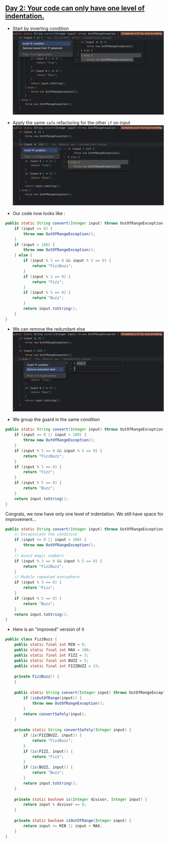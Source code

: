 ## [Day 2: Your code can only have one level of indentation.](https://williamdurand.fr/2013/06/03/object-calisthenics/#1-only-one-level-of-indentation-per-method)
- Start by inverting condition
![Invert if condition](img/invert-if.png)

- Apply the same `safe` refactoring for the other `if` on input
![Invert if condition](img/invert-second-if.png)

- Our code now looks like :

```java
public static String convert(Integer input) throws OutOfRangeException {
    if (input <= 0) {
        throw new OutOfRangeException();
    }
    if (input > 100) {
        throw new OutOfRangeException();
    } else {
        if (input % 3 == 0 && input % 5 == 0) {
            return "FizzBuzz";
        }
        if (input % 3 == 0) {
            return "Fizz";
        }
        if (input % 5 == 0) {
            return "Buzz";
        }
        return input.toString();
    }
}
```

- We can remove the redundant else
![Remove redundant else](img/remove-redundant-else.png)

- We group the guard in the same condition

```java
public static String convert(Integer input) throws OutOfRangeException {
    if (input <= 0 || input > 100) {
        throw new OutOfRangeException();
    }
    if (input % 3 == 0 && input % 5 == 0) {
        return "FizzBuzz";
    }
    if (input % 3 == 0) {
        return "Fizz";
    }
    if (input % 5 == 0) {
        return "Buzz";
    }
    return input.toString();
}
```

Congrats, we now have only one level of indentation.
We still have space for improvement...

```java
public static String convert(Integer input) throws OutOfRangeException {
    // Encapsulate the condition
    if (input <= 0 || input > 100) {
        throw new OutOfRangeException();
    }
    // Avoid magic numbers
    if (input % 3 == 0 && input % 5 == 0) {
        return "FizzBuzz";
    }
    // Modulo repeated everywhere
    if (input % 3 == 0) {
        return "Fizz";
    }
    if (input % 5 == 0) {
        return "Buzz";
    }
    return input.toString();
}
```

- Here is an "improved" version of it

```java
public class FizzBuzz {
    public static final int MIN = 0;
    public static final int MAX = 100;
    public static final int FIZZ = 3;
    public static final int BUZZ = 5;
    public static final int FIZZBUZZ = 15;

    private FizzBuzz() {
    }

    public static String convert(Integer input) throws OutOfRangeException {
        if (isOutOfRange(input)) {
            throw new OutOfRangeException();
        }
        return convertSafely(input);
    }

    private static String convertSafely(Integer input) {
        if (is(FIZZBUZZ, input)) {
            return "FizzBuzz";
        }
        if (is(FIZZ, input)) {
            return "Fizz";
        }
        if (is(BUZZ, input)) {
            return "Buzz";
        }
        return input.toString();
    }

    private static boolean is(Integer divisor, Integer input) {
        return input % divisor == 0;
    }

    private static boolean isOutOfRange(Integer input) {
        return input <= MIN || input > MAX;
    }
}
```
